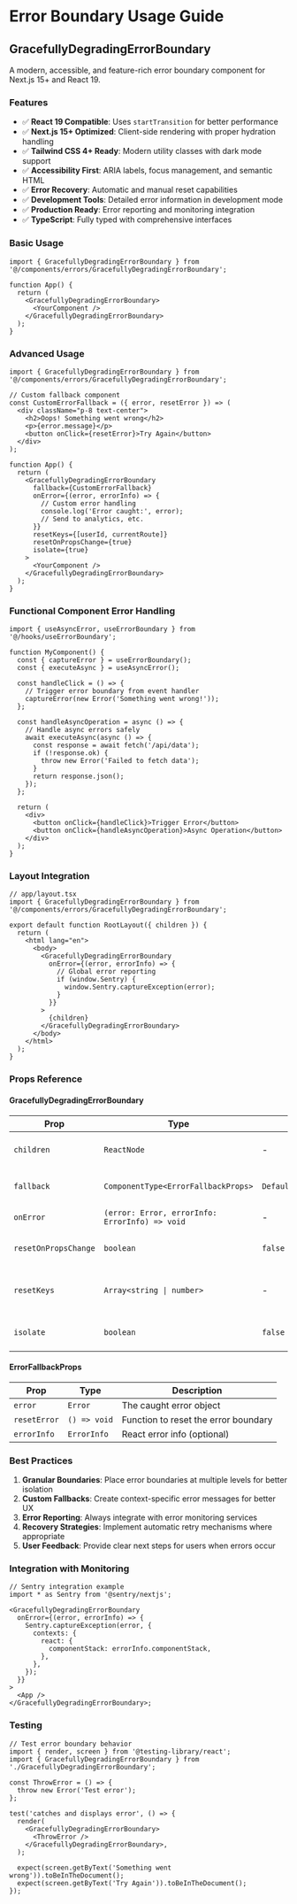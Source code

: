 # Error Boundary Usage Guide

## GracefullyDegradingErrorBoundary

A modern, accessible, and feature-rich error boundary component for Next.js 15+ and React 19.

### Features

- ✅ **React 19 Compatible**: Uses `startTransition` for better performance
- ✅ **Next.js 15+ Optimized**: Client-side rendering with proper hydration handling
- ✅ **Tailwind CSS 4+ Ready**: Modern utility classes with dark mode support
- ✅ **Accessibility First**: ARIA labels, focus management, and semantic HTML
- ✅ **Error Recovery**: Automatic and manual reset capabilities
- ✅ **Development Tools**: Detailed error information in development mode
- ✅ **Production Ready**: Error reporting and monitoring integration
- ✅ **TypeScript**: Fully typed with comprehensive interfaces

### Basic Usage

```tsx
import { GracefullyDegradingErrorBoundary } from '@/components/errors/GracefullyDegradingErrorBoundary';

function App() {
  return (
    <GracefullyDegradingErrorBoundary>
      <YourComponent />
    </GracefullyDegradingErrorBoundary>
  );
}
```

### Advanced Usage

```tsx
import { GracefullyDegradingErrorBoundary } from '@/components/errors/GracefullyDegradingErrorBoundary';

// Custom fallback component
const CustomErrorFallback = ({ error, resetError }) => (
  <div className="p-8 text-center">
    <h2>Oops! Something went wrong</h2>
    <p>{error.message}</p>
    <button onClick={resetError}>Try Again</button>
  </div>
);

function App() {
  return (
    <GracefullyDegradingErrorBoundary
      fallback={CustomErrorFallback}
      onError={(error, errorInfo) => {
        // Custom error handling
        console.log('Error caught:', error);
        // Send to analytics, etc.
      }}
      resetKeys={[userId, currentRoute]}
      resetOnPropsChange={true}
      isolate={true}
    >
      <YourComponent />
    </GracefullyDegradingErrorBoundary>
  );
}
```

### Functional Component Error Handling

```tsx
import { useAsyncError, useErrorBoundary } from '@/hooks/useErrorBoundary';

function MyComponent() {
  const { captureError } = useErrorBoundary();
  const { executeAsync } = useAsyncError();

  const handleClick = () => {
    // Trigger error boundary from event handler
    captureError(new Error('Something went wrong!'));
  };

  const handleAsyncOperation = async () => {
    // Handle async errors safely
    await executeAsync(async () => {
      const response = await fetch('/api/data');
      if (!response.ok) {
        throw new Error('Failed to fetch data');
      }
      return response.json();
    });
  };

  return (
    <div>
      <button onClick={handleClick}>Trigger Error</button>
      <button onClick={handleAsyncOperation}>Async Operation</button>
    </div>
  );
}
```

### Layout Integration

```tsx
// app/layout.tsx
import { GracefullyDegradingErrorBoundary } from '@/components/errors/GracefullyDegradingErrorBoundary';

export default function RootLayout({ children }) {
  return (
    <html lang="en">
      <body>
        <GracefullyDegradingErrorBoundary
          onError={(error, errorInfo) => {
            // Global error reporting
            if (window.Sentry) {
              window.Sentry.captureException(error);
            }
          }}
        >
          {children}
        </GracefullyDegradingErrorBoundary>
      </body>
    </html>
  );
}
```

### Props Reference

#### GracefullyDegradingErrorBoundary

| Prop                 | Type                                           | Default                | Description                    |
| -------------------- | ---------------------------------------------- | ---------------------- | ------------------------------ |
| `children`           | `ReactNode`                                    | -                      | Child components to wrap       |
| `fallback`           | `ComponentType<ErrorFallbackProps>`            | `DefaultErrorFallback` | Custom error UI component      |
| `onError`            | `(error: Error, errorInfo: ErrorInfo) => void` | -                      | Error event handler            |
| `resetOnPropsChange` | `boolean`                                      | `false`                | Reset when props change        |
| `resetKeys`          | `Array<string \| number>`                      | -                      | Reset when these values change |
| `isolate`            | `boolean`                                      | `false`                | Prevent error propagation      |

#### ErrorFallbackProps

| Prop         | Type         | Description                          |
| ------------ | ------------ | ------------------------------------ |
| `error`      | `Error`      | The caught error object              |
| `resetError` | `() => void` | Function to reset the error boundary |
| `errorInfo`  | `ErrorInfo`  | React error info (optional)          |

### Best Practices

1. **Granular Boundaries**: Place error boundaries at multiple levels for better isolation
2. **Custom Fallbacks**: Create context-specific error messages for better UX
3. **Error Reporting**: Always integrate with error monitoring services
4. **Recovery Strategies**: Implement automatic retry mechanisms where appropriate
5. **User Feedback**: Provide clear next steps for users when errors occur

### Integration with Monitoring

```tsx
// Sentry integration example
import * as Sentry from '@sentry/nextjs';

<GracefullyDegradingErrorBoundary
  onError={(error, errorInfo) => {
    Sentry.captureException(error, {
      contexts: {
        react: {
          componentStack: errorInfo.componentStack,
        },
      },
    });
  }}
>
  <App />
</GracefullyDegradingErrorBoundary>;
```

### Testing

```tsx
// Test error boundary behavior
import { render, screen } from '@testing-library/react';
import { GracefullyDegradingErrorBoundary } from './GracefullyDegradingErrorBoundary';

const ThrowError = () => {
  throw new Error('Test error');
};

test('catches and displays error', () => {
  render(
    <GracefullyDegradingErrorBoundary>
      <ThrowError />
    </GracefullyDegradingErrorBoundary>,
  );

  expect(screen.getByText('Something went wrong')).toBeInTheDocument();
  expect(screen.getByText('Try Again')).toBeInTheDocument();
});
```
